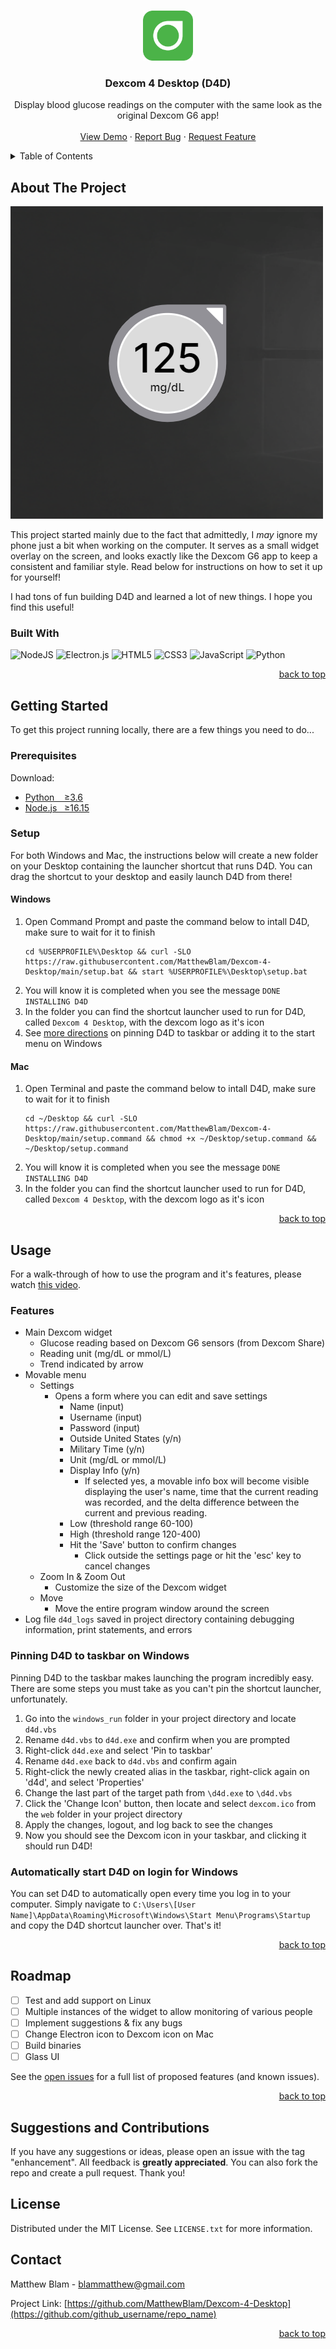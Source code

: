 <a name="readme-top"></a>



<!-- PROJECT LOGO -->
<br />
<div align="center">
  <a href="https://github.com/MatthewBlam/Dexcom-4-Desktop">
    <img src="web/dexcom.png" alt="Logo" width="80" height="80">
  </a>

<h3 align="center">Dexcom 4 Desktop (D4D) </h3>

  <p align="center">
    Display blood glucose readings on the computer with the same look as the original Dexcom G6 app!
    <br />
    <br />
    <a href="https://github.com/MatthewBlam/Dexcom-4-Desktop/blob/main/images/Dexcom%204%20Desktop%20Showcase%20Compressed.mp4?raw=true">View Demo</a>
    ·
    <a href="https://github.com/MatthewBlam/Dexcom-4-Desktop/issues">Report Bug</a>
    ·
    <a href="https://github.com/MatthewBlam/Dexcom-4-Desktop/issues">Request Feature</a>
  </p>
</div>



<!-- TABLE OF CONTENTS -->
<details>
  <summary>Table of Contents</summary>
  <ol>
    <li>
      <a href="#about-the-project">About The Project</a>
    </li>
    <li>
      <a href="#getting-started">Getting Started</a>
      <ul>
        <li><a href="#prerequisites">Prerequisites</a></li>
        <li><a href="#setup">Setup</a></li>
      </ul>
    </li>
    <li><a href="#usage">Usage</a></li>
    <li><a href="#roadmap">Roadmap</a></li>
    <li><a href="#suggestions-and-contributions">Suggestions and Contributions</a></li>
    <li><a href="#license">License</a></li>
    <li><a href="#contact">Contact</a></li>
  </ol>
</details>



<!-- ABOUT THE PROJECT -->
## About The Project

[![D4D Screen Shot][product-screenshot]](https://github.com/MatthewBlam/Dexcom-4-Desktop)

This project started mainly due to the fact that admittedly, I _may_ ignore my phone just a bit when working on the computer. It serves as a small widget overlay  on the screen, and looks exactly like the Dexcom G6 app to keep a consistent and familiar style. Read below for instructions on how to set it up for yourself!

I had tons of fun building D4D and learned a lot of new things. I hope you find this useful!

### Built With

![NodeJS](https://img.shields.io/badge/node.js-6DA55F?style=for-the-badge&logo=node.js&logoColor=white)
![Electron.js](https://img.shields.io/badge/Electron-191970?style=for-the-badge&logo=Electron&logoColor=white)
![HTML5](https://img.shields.io/badge/html5-%23E34F26.svg?style=for-the-badge&logo=html5&logoColor=white)
![CSS3](https://img.shields.io/badge/css3-%231572B6.svg?style=for-the-badge&logo=css3&logoColor=white)
![JavaScript](https://img.shields.io/badge/javascript-%23323330.svg?style=for-the-badge&logo=javascript&logoColor=%23F7DF1E)
![Python](https://img.shields.io/badge/python-3670A0?style=for-the-badge&logo=python&logoColor=ffdd54)

<p align="right"><a href="#readme-top">back to top</a></p>



<!-- GETTING STARTED -->
## Getting Started

To get this project running locally, there are a few things you need to do...

### Prerequisites

Download:
* [Python &nbsp;&nbsp;&nbsp;≥3.6](https://www.python.org/downloads/)
* [Node.js &nbsp;&nbsp;≥16.15](https://nodejs.org/en/download/)

### Setup

For both Windows and Mac, the instructions below will create a new folder on your Desktop containing the launcher shortcut that runs D4D. You can drag the shortcut to your desktop and easily launch D4D from there!

#### Windows
1. Open Command Prompt and paste the command below to intall D4D, make sure to wait for it to finish
   ```
   cd %USERPROFILE%\Desktop && curl -SLO https://raw.githubusercontent.com/MatthewBlam/Dexcom-4-Desktop/main/setup.bat && start %USERPROFILE%\Desktop\setup.bat
   ```
2. You will know it is completed when you see the message `DONE INSTALLING D4D`
3. In the folder you can find the shortcut launcher used to run for D4D, called `Dexcom 4 Desktop`, with the dexcom logo as it's icon
4. See <a href="#pinning-d4d-to-taskbar-on-windows">more directions</a> on pinning D4D to taskbar or adding it to the start menu on Windows

#### Mac
1. Open Terminal and paste the command below to intall D4D, make sure to wait for it to finish
   ```
   cd ~/Desktop && curl -SLO https://raw.githubusercontent.com/MatthewBlam/Dexcom-4-Desktop/main/setup.command && chmod +x ~/Desktop/setup.command && ~/Desktop/setup.command
   ```
2. You will know it is completed when you see the message `DONE INSTALLING D4D`
3. In the folder you can find the shortcut launcher used to run for D4D, called `Dexcom 4 Desktop`, with the dexcom logo as it's icon

<p align="right"><a href="#readme-top">back to top</a></p>


<!-- USAGE EXAMPLES -->
## Usage

For a walk-through of how to use the program and it's features, please watch <a href="https://github.com/MatthewBlam/Dexcom-4-Desktop/blob/main/images/Dexcom%204%20Desktop%20Showcase%20Compressed.mp4?raw=true">this video</a>.

### Features
* Main Dexcom widget
  * Glucose reading based on Dexcom G6 sensors (from Dexcom Share)
  * Reading unit (mg/dL or mmol/L)
  * Trend indicated by arrow
* Movable menu
   * Settings
     * Opens a form where you can edit and save settings
       * Name (input)
       * Username (input)
       * Password (input)
       * Outside United States (y/n)
       * Military Time (y/n)
       * Unit (mg/dL or mmol/L)
       * Display Info (y/n)
         * If selected yes, a movable info box will become visible displaying the user's name, time that the current reading was recorded, and the delta difference between the current and previous reading.
       * Low (threshold range 60-100)
       * High (threshold range 120-400)
       * Hit the 'Save' button to confirm changes
         * Click outside the settings page or hit the 'esc' key to cancel changes
   * Zoom In & Zoom Out
     * Customize the size of the Dexcom widget
   * Move
     * Move the entire program window around the screen
* Log file `d4d_logs` saved in project directory containing debugging information, print statements, and errors

### Pinning D4D to taskbar on Windows
Pinning D4D to the taskbar makes launching the program incredibly easy. There are some steps you must take as you can't pin the shortcut launcher, unfortunately.
   1. Go into the `windows_run` folder in your project directory and locate `d4d.vbs`
   2. Rename `d4d.vbs` to `d4d.exe` and confirm when you are prompted
   3. Right-click `d4d.exe` and select 'Pin to taskbar'
   4. Rename `d4d.exe` back to `d4d.vbs` and confirm again
   5. Right-click the newly created alias in the taskbar, right-click again on 'd4d', and select 'Properties'
   6. Change the last part of the target path from `\d4d.exe` to `\d4d.vbs`
   7. Click the 'Change Icon' button, then locate and select `dexcom.ico` from the `web` folder in your project directory
   8. Apply the changes, logout, and log back to see the changes
   9. Now you should see the Dexcom icon in your taskbar, and clicking it should run D4D!

### Automatically start D4D on login for Windows
You can set D4D to automatically open every time you log in to your computer. Simply navigate to `C:\Users\[User Name]\AppData\Roaming\Microsoft\Windows\Start Menu\Programs\Startup` and copy the D4D shortcut launcher over. That's it!

<p align="right"><a href="#readme-top">back to top</a></p>



<!-- ROADMAP -->
## Roadmap

- [ ] Test and add support on Linux
- [ ] Multiple instances of the widget to allow monitoring of various people
- [ ] Implement suggestions & fix any bugs
- [ ] Change Electron icon to Dexcom icon on Mac
- [ ] Build binaries
- [ ] Glass UI

See the [open issues](https://github.com/MatthewBlam/Dexcom-4-Desktop/issues) for a full list of proposed features (and known issues).

<p align="right"><a href="#readme-top">back to top</a></p>



<!-- CONTRIBUTING -->
## Suggestions and Contributions

If you have any suggestions or ideas, please open an issue with the tag "enhancement". All feedback is **greatly appreciated**. You can also fork the repo and create a pull request. Thank you!



<!-- LICENSE -->
## License

Distributed under the MIT License. See `LICENSE.txt` for more information.



<!-- CONTACT -->
## Contact

Matthew Blam - blammatthew@gmail.com

Project Link: [https://github.com/MatthewBlam/Dexcom-4-Desktop](https://github.com/github_username/repo_name)

<p align="right"><a href="#readme-top">back to top</a></p>




<!-- MARKDOWN LINKS & IMAGES -->
<!-- https://www.markdownguide.org/basic-syntax/#reference-style-links -->
[product-screenshot]: images/D4D%20Project%20Screenshot.png
[logo]: web/dexcom.png
